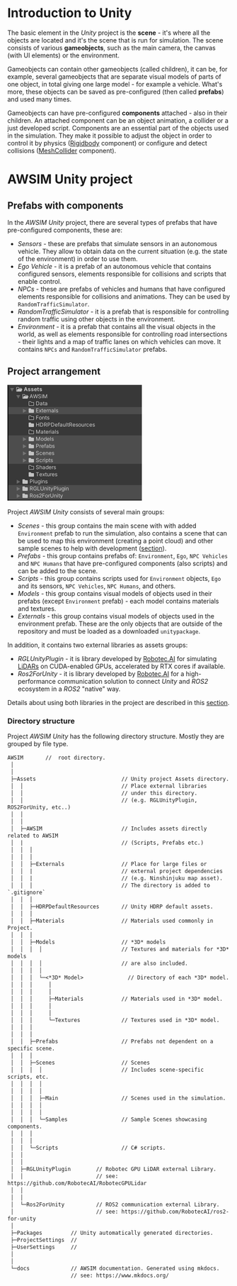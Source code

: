 # Introduction to Unity
The basic element in the *Unity* project is the **scene** - it's where all the objects are located and it's the scene that is run for simulation. The scene consists of various **gameobjects**, such as the main camera, the canvas (with UI elements) or the environment.

Gameobjects can contain other gameobjects (called children), it can be, for example, several gameobjects  that are separate visual models of parts of one object, in total giving one large model - for example a vehicle. What's more, these objects can be saved as pre-configured (then called **prefabs**) and used many times.

Gameobjects can have pre-configured **components** attached - also in their children. An attached component can be an object animation, a collider or a just developed script.
Components are an essential part of the objects used in the simulation. They make it possible to adjust the object in order to control it by physics ([Rigidbody](https://docs.unity3d.com/ScriptReference/Rigidbody.html) component) or configure and detect collisions ([MeshCollider](https://docs.unity3d.com/Manual/class-MeshCollider.html) component).

# AWSIM Unity project

## Prefabs with components
In the *AWSIM Unity* project, there are several types of prefabs that have pre-configured components, these are:

- *Sensors* - these are prefabs that simulate sensors in an autonomous vehicle. They allow to obtain data on the current situation (e.g. the state of the environment) in order to use them.
- *Ego Vehicle* - it is a prefab of an autonomous vehicle that contains configured sensors, elements responsible for collisions and scripts that enable control.
- *NPCs* - these are prefabs of vehicles and humans that have configured elements responsible for collisions and animations. They can be used by `RandomTrafficSimulator`.
- *RandomTrafficSimulator* - it is a prefab that is responsible for controlling random traffic using other objects in the environment.
- *Environment* - it is a prefab that contains all the visual objects in the world, as well as elements responsible for controlling road intersections - their lights and a map of traffic lanes on which vehicles can move. It contains `NPCs` and `RandomTrafficSimulator` prefabs.

## Project arrangement
![awsim_project](awsim_project.png)

Project *AWSIM Unity* consists of several main groups:

- *Scenes* - this group contains the main scene with with added `Environment` prefab to run the simulation, also contains a scene that can be used to map this environment (creating a point cloud) and other sample scenes to help with development ([section](../DefaultExistingScenes/)).
- *Prefabs* - this group contains prefabs of: `Environment`, `Ego`, `NPC Vehicles` and `NPC Humans` that have pre-configured components (also scripts) and can be added to the scene.
- *Scripts* - this group contains scripts used for `Environment` objects, `Ego` and its sensors, `NPC Vehicles`, `NPC Humans`, and others.
- *Models* - this group contains visual models of objects used in their prefabs (except `Environment` prefab) - each model contains materials and textures.
- *Externals* - this group contains visual models of objects used in the environment prefab. These are the only objects that are outside of the repository and must be loaded as a downloaded `unitypackage`.

In addition, it contains two external libraries as assets groups:

- *RGLUnityPlugin* - it is library developed by [Robotec.AI](https://robotec.ai/) for simulating [LiDARs](https://en.wikipedia.org/wiki/Lidar) on CUDA-enabled GPUs, accelerated by RTX cores if available.
- *Ros2ForUnity* - it is library developed by [Robotec.AI](https://robotec.ai/) for a high-performance communication solution to connect *Unity* and *ROS2* ecosystem in a *ROS2* "native" way.

Details about using both libraries in the project are described in this [section](../ExternalLibraries/).

### Directory structure

Project *AWSIM Unity*  has the following directory structure. Mostly they are grouped by file type.


```
AWSIM       //  root directory.
 │
 │
 ├─Assets                           // Unity project Assets directory.
 │  │                               // Place external libraries
 │  │                               // under this directory.
 │  │                               // (e.g. RGLUnityPlugin, ROS2ForUnity, etc..)
 │  │
 │  │
 │  ├─AWSIM                         // Includes assets directly related to AWSIM
 │  |                               // (Scripts, Prefabs etc.)
 │  │  │
 │  │  │
 │  │  ├─Externals                  // Place for large files or
 │  │  |                            // external project dependencies
 │  │  |                            // (e.g. Ninshinjuku map asset).
 │  │  │                            // The directory is added to `.gitignore`
 │  │  │
 │  │  ├─HDRPDefaultResources       // Unity HDRP default assets.
 │  │  │
 │  │  ├─Materials                  // Materials used commonly in Project.
 │  │  │
 │  │  ├─Models                     // *3D* models
 │  │  │  │                         // Textures and materials for *3D* models
 │  │  │  │                         // are also included.
 │  │  │  │
 │  │  │  └─<*3D* Model>              // Directory of each *3D* model.
 │  │  │     │
 │  │  │     │
 │  │  │     ├─Materials            // Materials used in *3D* model.
 │  │  │     │
 │  │  │     │
 │  │  │     └─Textures             // Textures used in *3D* model.
 │  │  │
 │  │  │
 │  │  ├─Prefabs                    // Prefabs not dependent on a specific scene.
 │  │  │
 │  │  ├─Scenes                     // Scenes
 │  │  │  │                         // Includes scene-specific scripts, etc.
 │  │  │  │
 │  │  │  │
 │  │  │  ├─Main                    // Scenes used in the simulation.
 │  │  │  │
 │  │  │  │
 │  │  │  └─Samples                 // Sample Scenes showcasing components.
 │  │  │
 │  │  │
 │  │  └─Scripts                    // C# scripts.
 │  │
 │  │
 │  ├─RGLUnityPlugin        // Robotec GPU LiDAR external Library.
 │  │                       // see: https://github.com/RobotecAI/RobotecGPULidar
 │  │
 │  │
 │  └─Ros2ForUnity          // ROS2 communication external Library.
 │                          // see: https://github.com/RobotecAI/ros2-for-unity
 │
 ├─Packages         // Unity automatically generated directories.
 ├─ProjectSettings  //
 ├─UserSettings     //
 │
 │
 └─docs             // AWSIM documentation. Generated using mkdocs.
                    // see: https://www.mkdocs.org/

```


